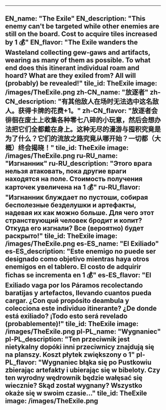 ---

EN_name: "The Exile"
EN_description: "This enemy can't be targeted while other enemies are still on the board.  Cost to acquire tiles increased by 1 💰"
EN_flavor: "The Exile wanders the Wasteland collecting gew-gaws and artifacts, wearing as many of them as possible. To what end does this itinerant individual roam and hoard? What are they exiled from? All will (probably) be revealed!"
tile_id: TheExile
image: /images/TheExile.png
zh-CN_name: "放逐者"
zh-CN_description: "有其他敌人在场时无法选中这名敌人。获得卡牌的花费+1。"
zh-CN_flavor: "放逐者会徘徊在废土上收集各种零七八碎的小玩意，然后会想办法把它们全都戴在身上。这种无尽的漫游与囤积究竟是为了什么？它们的流放之路究竟从哪开始？一切都（大概）终会揭晓！"
tile_id: TheExile
image: /images/TheExile.png
ru-RU_name: "Изгнанник"
ru-RU_description: "Этого врага нельзя атаковать, пока другие враги находятся на поле. Стоимость получения карточек увеличена на 1 💰"
ru-RU_flavor: "Изгнанник блуждает по пустоши, собирая бесполезные безделушки и артефакты, надевая их как можно больше. Для чего этот странствующий человек бродит и копит? Откуда его изгнали? Все (вероятно) будет раскрыто!"
tile_id: TheExile
image: /images/TheExile.png
es-ES_name: "El Exiliado"
es-ES_description: "Este enemigo no puede ser designado como objetivo mientras haya otros enemigos en el tablero. El costo de adquirir fichas se incrementa en 1 💰"
es-ES_flavor: "El Exiliado vaga por los Páramos recolectando baratijas y artefactos, llevando cuantos pueda cargar. ¿Con qué propósito deambula y colecciona este individuo itinerante? ¿De donde está exiliado? ¡Todo esto será revelado (probablemente)!"
tile_id: TheExile
image: /images/TheExile.png
pl-PL_name: "Wygnaniec"
pl-PL_description: "Ten przeciwnik jest nietykalny dopóki inni przeciwnicy znajdują się na planszy. Koszt płytek zwiększony o 1"
pl-PL_flavor: "Wygnaniec błąka się po Pustkowiu zbierając artefakty i ubierając się w bibeloty. Czy ten wyrodny wędrownik będzie wałęsać się wiecznie? Skąd został wygnany? Wszystko okaże się w swoim czasie..."
tile_id: TheExile
image: /images/TheExile.png
---